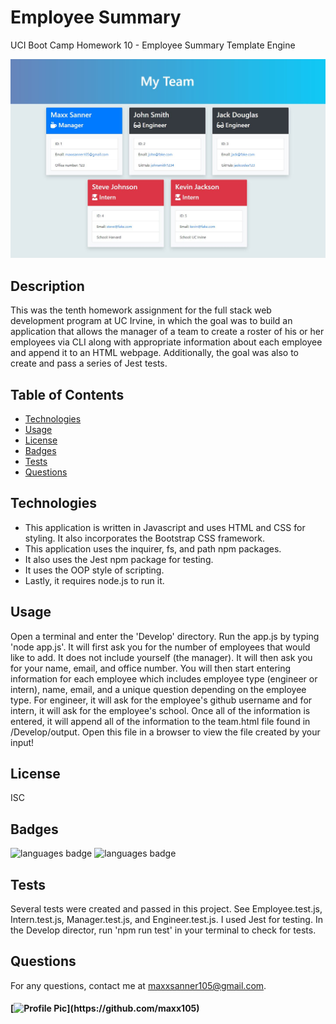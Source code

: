 # Employee Summary
UCI Boot Camp Homework 10 - Employee Summary Template Engine

![deployed application](Assets/deployed_app.JPG)

## Description 
 This was the tenth homework assignment for the full stack web development program at UC Irvine, in which the goal was to build an application that allows the manager of a team to create a roster of his or her employees via CLI along with appropriate information about each employee and append it to an HTML webpage. Additionally, the goal was also to create and pass a series of Jest tests.

## Table of Contents 
* [Technologies](#Technologies)
* [Usage](#Usage)
* [License](#License)
* [Badges](#Badges)
* [Tests](#Tests)
* [Questions](#Questions)

## Technologies 
* This application is written in Javascript and uses HTML and CSS for styling. It also incorporates the Bootstrap CSS framework.
* This application uses the inquirer, fs, and path npm packages.
* It also uses the Jest npm package for testing.
* It uses the OOP style of scripting. 
* Lastly, it requires node.js to run it.

## Usage 
Open a terminal and enter the 'Develop' directory. Run the app.js by typing 'node app.js'. It will first ask you for the number of employees that would like to add. It does not include yourself (the manager). It will then ask you for your name, email, and office number. You will then start entering information for each employee which includes employee type (engineer or intern), name, email, and a unique question depending on the employee type. For engineer, it will ask for the employee's github username and for intern, it will ask for the employee's school. Once all of the information is entered, it will append all of the information to the team.html file found in /Develop/output. Open this file in a browser to view the file created by your input!

## License 
 ISC

## Badges 
 ![languages badge](https://img.shields.io/github/languages/count/maxx105/employee_summary)
 ![languages badge](https://img.shields.io/github/languages/top/maxx105/employee_summary)

## Tests 
 Several tests were created and passed in this project. See Employee.test.js, Intern.test.js, Manager.test.js, and Engineer.test.js. I used Jest for testing. In the Develop director, run 'npm run test' in your terminal to check for tests.

## Questions 
 For any questions, contact me at [maxxsanner105@gmail.com](mailto:maxxsanner105@gmail.com).
#### [![Profile Pic](https://avatars.githubusercontent.com/u/63183869?)](https://github.com/maxx105)

